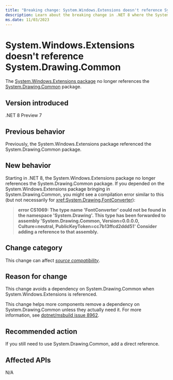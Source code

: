 ```yaml
---
title: "Breaking change: System.Windows.Extensions doesn't reference System.Drawing.Common"
description: Learn about the breaking change in .NET 8 where the System.Windows.Extensions package no longer references System.Drawing.Common.
ms.date: 11/03/2023
---
```

# System.Windows.Extensions doesn't reference System.Drawing.Common

The [System.Windows.Extensions package](https://www.nuget.org/packages/System.Windows.Extensions) no longer references the [System.Drawing.Common](https://www.nuget.org/packages/System.Drawing.Common) package.

## Version introduced

.NET 8 Preview 7

## Previous behavior

Previously, the System.Windows.Extensions package referenced the System.Drawing.Common package.

## New behavior

Starting in .NET 8, the System.Windows.Extensions package no longer references the System.Drawing.Common package. If you depended on the System.Windows.Extensions package bringing in System.Drawing.Common, you might see a compilation error similar to this (but not necessarily for <xref:System.Drawing.FontConverter>):

> **error CS1069: The type name 'FontConverter' could not be found in the namespace 'System.Drawing'. This type has been forwarded to assembly 'System.Drawing.Common, Version=0.0.0.0, Culture=neutral, PublicKeyToken=cc7b13ffcd2ddd51' Consider adding a reference to that assembly.**

## Change category

This change can affect [*source compatibility*](../../categories.md#source-compatibility).

## Reason for change

This change avoids a dependency on System.Drawing.Common when System.Windows.Extensions is referenced.

This change helps more components remove a dependency on System.Drawing.Common unless they actually need it. For more information, see [dotnet/msbuild issue 8962](dotnet/msbuild#8962).

## Recommended action

If you still need to use System.Drawing.Common, add a direct reference.

## Affected APIs

N/A
